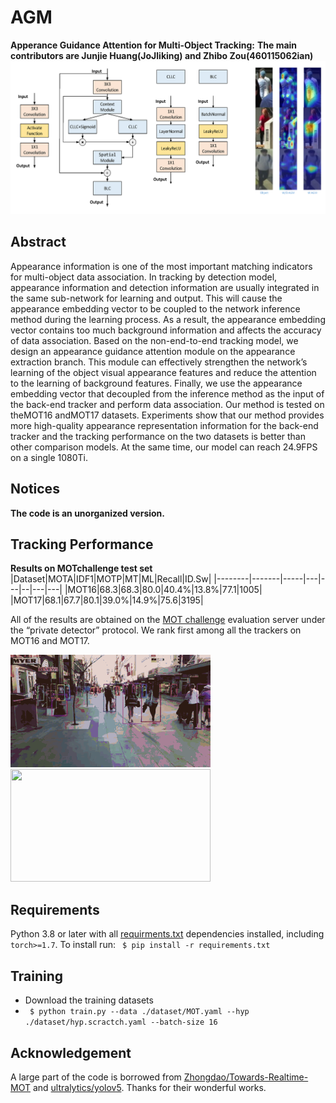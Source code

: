 # AGM

**Apperance Guidance Attention for Multi-Object Tracking:**
**The main contributors are Junjie Huang(JoJliking) and Zhibo Zou(460115062ian)**
![Image text](https://github.com/460115062ian/picture/blob/main/3.png)

## Abstract
Appearance information is one of the most important matching indicators for multi-object data association. In tracking by detection model, appearance information and detection information are usually integrated in the same sub-network for learning and output. This will cause the appearance embedding vector to be coupled to the network inference method during the learning process. As a result, the appearance embedding vector contains too much background information and affects the accuracy of data association. Based on the non-end-to-end tracking model, we design an appearance guidance attention module on the appearance extraction branch. This module can effectively strengthen the network’s learning of the object visual appearance features and reduce the attention to the learning of background features. Finally, we use the appearance embedding vector that decoupled from the inference method as the input of the back-end tracker and perform data association. Our method is tested on theMOT16 andMOT17 datasets. Experiments show that our method provides more high-quality appearance representation information for the back-end tracker and the tracking performance on the two datasets is better than other comparison models. At the same time, our model can reach 24.9FPS on a single 1080Ti.
## Notices
**The code is an unorganized version.**
## Tracking Performance
**Results on MOTchallenge test set**
|Dataset|MOTA|IDF1|MOTP|MT|ML|Recall|ID.Sw|
|--------|-------|-----|---|---|--|---|---|
|MOT16|68.3|68.3|80.0|40.4%|13.8%|77.1|1005|
|MOT17|68.1|67.7|80.1|39.0%|14.9%|75.6|3195|

All of the results are obtained on the [MOT challenge](https://motchallenge.net/) evaluation server under the “private detector” protocol. We rank first among all the trackers on  MOT16 and MOT17. 

<img src="https://github.com/460115062ian/picture/blob/main/1.gif" width="320" height="180"/><img src="https://github.com/460115062ian/picture/blob/main/22.gif" width="320" height="180"/>

## Requirements 
Python 3.8 or later with all [requirments.txt](https://github.com/JoJoliking/AGM/blob/main/requirements.txt) dependencies installed, including `   torch>=1.7`. To install run:
` $ pip install -r requirements.txt`

 ## Training
* Download the training datasets
* ` $ python train.py --data ./dataset/MOT.yaml --hyp ./dataset/hyp.scractch.yaml --batch-size 16` 
## Acknowledgement
A large part of the code is borrowed from [Zhongdao/Towards-Realtime-MOT](https://github.com/Zhongdao/Towards-Realtime-MOT) and [ultralytics/yolov5](https://github.com/ultralytics/yolov5). Thanks for their wonderful works.

